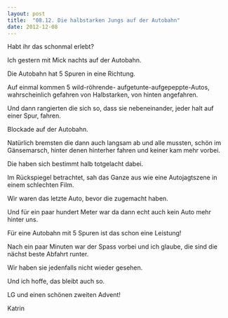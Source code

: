```yaml
---
layout: post
title:  "08.12. Die halbstarken Jungs auf der Autobahn"
date: 2012-12-08
---
```




Habt ihr das schonmal erlebt?



Ich gestern mit Mick nachts auf der Autobahn.



Die Autobahn hat 5 Spuren in eine Richtung.



Auf einmal kommen 5 wild-röhrende- aufgetunte-aufgepeppte-Autos, wahrscheinlich gefahren von Halbstarken, von hinten angefahren.



Und dann rangierten die sich so,  dass sie nebeneinander, jeder halt auf einer Spur, fahren.



Blockade auf der Autobahn.



Natürlich bremsten die dann auch langsam ab und alle mussten, schön im Gänsemarsch, hinter denen hinterher fahren und keiner kam mehr vorbei.



Die haben sich bestimmt halb totgelacht dabei.



Im Rückspiegel betrachtet, sah das Ganze aus wie eine Autojagtszene in einem schlechten Film.



Wir waren das letzte Auto, bevor die zugemacht haben.



Und für ein paar hundert Meter war da dann echt auch kein Auto mehr hinter uns.



Für eine Autobahn mit 5 Spuren ist das schon eine Leistung!



Nach ein paar Minuten war der Spass vorbei und ich glaube, die sind die nächst beste Abfahrt runter.



Wir haben sie jedenfalls nicht wieder gesehen.



Und ich hoffe, das bleibt auch so.



LG und einen schönen zweiten Advent!

Katrin























